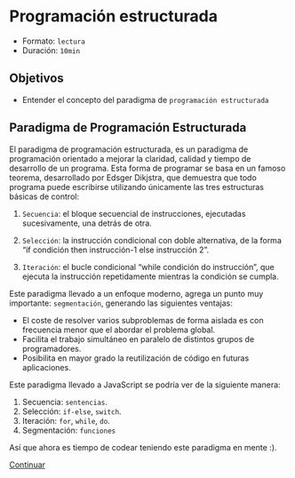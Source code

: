 # Programación estructurada
- Formato: `lectura`
- Duración: `10min`

## Objetivos

- Entender el concepto del paradigma de `programación estructurada`

## Paradigma de Programación Estructurada
El paradigma de programación estructurada, es un paradigma de programación orientado a mejorar la claridad, calidad y tiempo de desarrollo de un programa. Esta forma de programar se basa en un famoso teorema, desarrollado por Edsger Dikjstra, que demuestra que todo programa puede escribirse utilizando únicamente las tres estructuras básicas de control:

1. `Secuencia`: el bloque secuencial de instrucciones, ejecutadas sucesivamente, una detrás de otra.

2. `Selección`: la instrucción condicional con doble alternativa, de la forma “if condición then instrucción-1 else instrucción 2”.

3. `Iteración`: el bucle condicional “while condición do instrucción”, que ejecuta la instrucción repetidamente mientras la condición se cumpla.

Este paradigma llevado a un enfoque moderno, agrega un punto muy importante: `segmentación`, generando las siguientes ventajas:
- El coste de resolver varios subproblemas de forma aislada es con frecuencia menor que el abordar el problema global.
- Facilita el trabajo simultáneo en paralelo de distintos grupos de programadores.
- Posibilita en mayor grado la reutilización de código en futuras aplicaciones.

Este paradigma llevado a JavaScript se podría ver de la siguiente manera:
1. Secuencia: `sentencias`.
2. Selección: `if-else`, `switch`.
3. Iteración: `for`, `while`, `do`.
4. Segmentación: `funciones`

Así que ahora es tiempo de codear teniendo este paradigma en mente :).

[Continuar](04-case-studies-program-structure.md)
